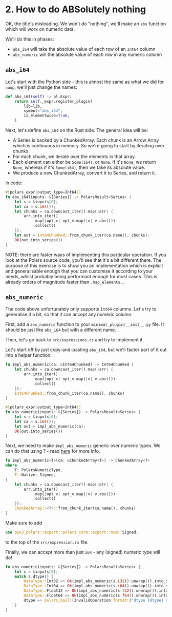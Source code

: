 # 2. How to do ABSolutely nothing

OK, the title's misleading. We won't do "nothing", we'll make an `abs` function
which will work on numeric data.

We'll do this in phases:

- `abs_i64` will take the absolute value of each row of an `Int64` column
- `abs_numeric` will the absolute value of each row in any numeric column

## `abs_i64`

Let's start with the Python side - this is almost the same as what
we did for `noop`, we'll just change the names:
```python
def abs_i64(self) -> pl.Expr:
    return self._expr.register_plugin(
        lib=lib,
        symbol="abs_i64",
        is_elementwise=True,
    )
```

Next, let's define `abs_i64` on the Rust side. The general idea will
be:

- A Series is backed by a ChunkedArray. Each chunk is an Arrow Array
  which is continuous in memory. So we're going to start by iterating
  over chunks.
- For each chunk, we iterate over the elements in that array.
- Each element can either be `Some(i64)`, or `None`. If it's `None`,
  we return `None`, whereas if it's `Some(i64)`, then we take its
  absolute value.
- We produce a new ChunkedArray, convert it to Series, and return it.

In code:

```Rust
#[polars_expr(output_type=Int64)]
fn abs_i64(inputs: &[Series]) -> PolarsResult<Series> {
    let s = &inputs[0];
    let ca = s.i64()?;
    let chunks = ca.downcast_iter().map(|arr| {
        arr.into_iter()
            .map(|opt_v| opt_v.map(|v| v.abs()))
            .collect()
    });
    let out = Int64Chunked::from_chunk_iter(ca.name(), chunks);
    Ok(out.into_series())
}
```

NOTE: there are faster ways of implementing this particular operation. If you
look at the Polars source code, you'll see that it's a bit different there.
The purpose of this exercise is to show you an implementation which is
explicit and generalisable enough that you can customise it according to your
needs, whilst probably being performant enough for most cases.
This is already orders of magnitude faster than `.map_elements`...

## `abs_numeric`

The code above unfortunately only supports `Int64` columns. Let's try to
generalise it a bit, so that it can accept any numeric column.

First, add a `abs_numeric` function to your `minimal_plugin/__init__.py` file.
It should be just like `abs_i64` but with
a different name.

Then, let's go back to `src/expressions.rs` and try to implement it.

Let's start off by just copy-and-pasting
`abs_i64`, but we'll factor part of it out
into a helper function:

```Rust
fn impl_abs_numeric(ca: &Int64Chunked) -> Int64Chunked {
    let chunks = ca.downcast_iter().map(|arr| {
        arr.into_iter()
            .map(|opt_v| opt_v.map(|v| v.abs()))
            .collect()
    });
    Int64Chunked::from_chunk_iter(ca.name(), chunks)
}

#[polars_expr(output_type=Int64)]
fn abs_numeric(inputs: &[Series]) -> PolarsResult<Series> {
    let s = &inputs[0];
    let ca = s.i64()?;
    let out = impl_abs_numeric(ca);
    Ok(out.into_series())
}
```

Next, we need to make `impl_abs_numeric` generic over
numeric types. We can do that using ? - read
[here](https://doc.rust-lang.org/book/ch10-00-generics.html) for more info.
```Rust
fn impl_abs_numeric<T>(ca: &ChunkedArray<T>) -> ChunkedArray<T>
where
    T: PolarsNumericType,
    T::Native: Signed,
{
    let chunks = ca.downcast_iter().map(|arr| {
        arr.into_iter()
            .map(|opt_v| opt_v.map(|v| v.abs()))
            .collect()
    });
    ChunkedArray::<T>::from_chunk_iter(ca.name(), chunks)
}
```
Make sure to add
```Rust
use pyo3_polars::export::polars_core::export::num::Signed;
```
to the top of the `src/expression.rs` file.

Finally, we can accept more than just `i64` - any (signed)
numeric type will do!

```Rust
fn abs_numeric(inputs: &[Series]) -> PolarsResult<Series> {
    let s = &inputs[0];
    match s.dtype() {
        DataType::Int32 => Ok(impl_abs_numeric(s.i32().unwrap()).into_series()),
        DataType::Int64 => Ok(impl_abs_numeric(s.i64().unwrap()).into_series()),
        DataType::Float32 => Ok(impl_abs_numeric(s.f32().unwrap()).into_series()),
        DataType::Float64 => Ok(impl_abs_numeric(s.f64().unwrap()).into_series()),
        dtype => polars_bail!(InvalidOperation:format!("dtype {dtype} not supported for abs_numeric, expected Int32, Int64, Float32, Float64.")),
    }
}
```

